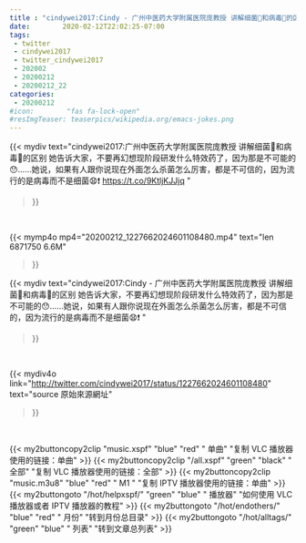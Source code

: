 ```yaml
---
title : "cindywei2017:Cindy - 广州中医药大学附属医院庞教授 讲解细菌🦠和病毒🦠的区别  她告诉大家，不要再幻想现阶段研发什么特效药了，因为那是不可能的😯……她说，如果有人跟你说现在外面怎么杀菌怎么厉害，都是不可信的，因为流行的是病毒而不是细菌😧❗️ "
date:        2020-02-12T22:02:25-07:00
tags:
 - twitter
 - cindywei2017
 - twitter_cindywei2017
 - 202002
 - 20200212
 - 20200212_22
categories:
 - 20200212
#icon:        "fas fa-lock-open"
#resImgTeaser: teaserpics/wikipedia.org/emacs-jokes.png
---
```


{{< mydiv text="cindywei2017:广州中医药大学附属医院庞教授 讲解细菌🦠和病毒🦠的区别  她告诉大家，不要再幻想现阶段研发什么特效药了，因为那是不可能的😯……她说，如果有人跟你说现在外面怎么杀菌怎么厉害，都是不可信的，因为流行的是病毒而不是细菌😧❗️ https://t.co/9KtljKJJjq "
>}}
<br>


{{< mymp4o mp4="20200212_1227662024601108480.mp4"
text="len 6871750    6.6M"
>}}


{{< mydiv text="cindywei2017:Cindy - 广州中医药大学附属医院庞教授 讲解细菌🦠和病毒🦠的区别  她告诉大家，不要再幻想现阶段研发什么特效药了，因为那是不可能的😯……她说，如果有人跟你说现在外面怎么杀菌怎么厉害，都是不可信的，因为流行的是病毒而不是细菌😧❗️ "
>}}
<br>

{{< mydiv4o link="http://twitter.com/cindywei2017/status/1227662024601108480"
text="source 原始來源網址"
>}}


<br>



{{< my2buttoncopy2clip "music.xspf"        "blue"   "red"    " 单曲"  "复制 VLC 播放器使用的链接：单曲" >}} {{< my2buttoncopy2clip "/all.xspf"         "green"  "black"  " 全部"  "复制 VLC 播放器使用的链接：全部" >}} {{< my2buttoncopy2clip "music.m3u8"        "blue"   "red"    " M1 "    "复制 IPTV 播放器使用的链接：单曲" >}} {{< my2buttongoto      "/hot/helpxspf/"    "green"  "blue"   " 播放器" "如何使用 VLC 播放器或者 IPTV 播放器的教程" >}} {{< my2buttongoto      "/hot/endothers/"   "blue"   "red"    " 月份"   "转到月份总目录" >}} {{< my2buttongoto      "/hot/alltags/"     "green"  "blue"   " 列表"   "转到文章总列表" >}} 
